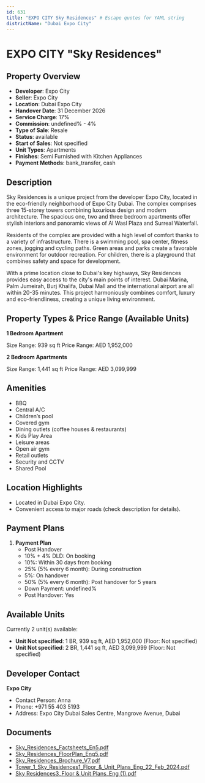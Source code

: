```yaml
---
id: 631
title: "EXPO CITY Sky Residences" # Escape quotes for YAML string
districtName: "Dubai Expo City"
---
```


# EXPO CITY "Sky Residences"

## Property Overview
- **Developer**: Expo City
- **Seller**: Expo City
- **Location**: Dubai Expo City
- **Handover Date**: 31 December 2026
- **Service Charge**: 17%
- **Commission**: undefined% - 4%
- **Type of Sale**: Resale
- **Status**: available
- **Start of Sales**: Not specified
- **Unit Types**: Apartments
- **Finishes**: Semi Furnished with Kitchen Appliances
- **Payment Methods**: bank_transfer, cash

## Description
Sky Residences is a unique project from the developer Expo City, located in the eco-friendly neighborhood of Expo City Dubai. The complex comprises three 15-storey towers combining luxurious design and modern architecture. The spacious one, two and three bedroom apartments offer stylish interiors and panoramic views of Al Wasl Plaza and Surreal Waterfall.

Residents of the complex are provided with a high level of comfort thanks to a variety of infrastructure. There is a swimming pool, spa center, fitness zones, jogging and cycling paths. Green areas and parks create a favorable environment for outdoor recreation. For children, there is a playground that combines safety and space for development.

With a prime location close to Dubai's key highways, Sky Residences provides easy access to the city's main points of interest. Dubai Marina, Palm Jumeirah, Burj Khalifa, Dubai Mall and the international airport are all within 20-35 minutes. This project harmoniously combines comfort, luxury and eco-friendliness, creating a unique living environment.

## Property Types & Price Range (Available Units)
**1 Bedroom Apartment**

Size Range: 939 sq ft
Price Range: AED 1,952,000

**2 Bedroom Apartments**

Size Range: 1,441 sq ft
Price Range: AED 3,099,999

## Amenities
- BBQ
- Central A/C
- Children’s pool
- Covered gym
- Dining outlets  (coffee houses & restaurants)
- Kids Play Area
- Leisure areas
- Open air gym
- Retail outlets
- Security and CCTV
- Shared Pool

## Location Highlights
- Located in Dubai Expo City.
- Convenient access to major roads (check description for details).

## Payment Plans
1. **Payment Plan**
   - Post Handover
   - 10% + 4% DLD: On booking
   - 10%: Within 30 days from booking
   - 25% (5% every 6 month): During construction
   - 5%: On handover
   - 50% (5% every 6 month): Post handover for 5 years
   - Down Payment: undefined%
   - Post Handover: Yes

## Available Units
Currently 2 unit(s) available:
- **Unit Not specified**: 1 BR, 939 sq ft, AED 1,952,000 (Floor: Not specified)
- **Unit Not specified**: 2 BR, 1,441 sq ft, AED 3,099,999 (Floor: Not specified)

## Developer Contact
**Expo City**
- Contact Person: Anna
- Phone: +971 55 403 5193
- Address: Expo City Dubai Sales Centre, Mangrove Avenue, Dubai

## Documents
- [Sky_Residences_Factsheets_En5.pdf](https://cdn.geniemap.net/2024/01/19/7v8d5jaY6sKhknXBeYUUbQgZxdhMVA3gm2dTtikl.pdf)
- [Sky_Residences_FloorPlan_Eng5.pdf](https://cdn.geniemap.net/2024/01/19/J1AjUeOcBPkKhUx3MpUkzujNzjw2RTFXdOHZD4vW.pdf)
- [Sky_Residences_Brochure_V7.pdf](https://cdn.geniemap.net/2024/01/19/2uAqxEUTMWTQQafPsaMKZ62nPh33nX6NGEoxCkwH.pdf)
- [Tower_1_Sky_Residences1_Floor_&_Unit_Plans_Eng_22_Feb_2024.pdf](https://cdn.geniemap.net/2024/04/24/G4AlSmv5mWavDQjZ5iEmSHn5BB5JxdGiBfyHmthd.pdf)
- [Sky Residences3_Floor & Unit Plans_Eng (1).pdf](https://cdn.geniemap.net/2024/06/06/6TCSYO9WVAHDV2CcJaK1sCozVzIHmUM8uCNPRBwx.pdf)
